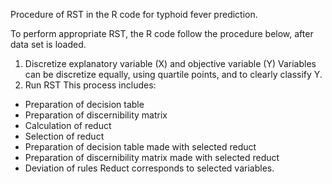 Procedure of RST in the R code for typhoid fever prediction.

To perform appropriate RST, the R code follow the procedure below, after data set is loaded.
1. Discretize explanatory variable (X) and objective variable (Y)
Variables can be discretize equally, using quartile points, and to clearly classify Y.
2. Run RST
This process includes:
* Preparation of decision table
* Preparation of discernibility matrix
* Calculation of reduct
* Selection of reduct
* Preparation of decision table made with selected reduct
* Preparation of discernibility matrix made with selected reduct
* Deviation of rules
Reduct corresponds to selected variables.

